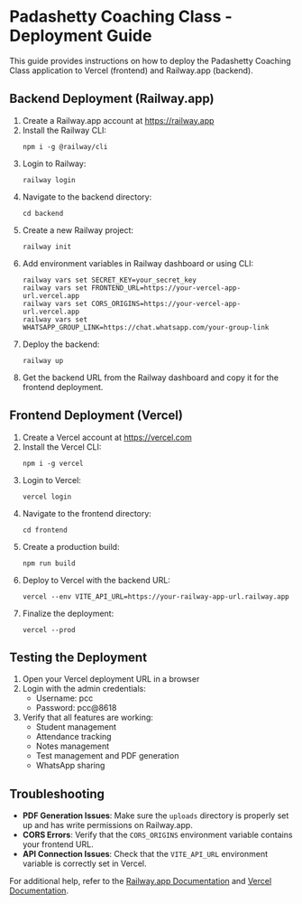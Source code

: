 # Padashetty Coaching Class - Deployment Guide

This guide provides instructions on how to deploy the Padashetty Coaching Class application to Vercel (frontend) and Railway.app (backend).

## Backend Deployment (Railway.app)

1. Create a Railway.app account at https://railway.app
2. Install the Railway CLI:
   ```
   npm i -g @railway/cli
   ```
3. Login to Railway:
   ```
   railway login
   ```
4. Navigate to the backend directory:
   ```
   cd backend
   ```
5. Create a new Railway project:
   ```
   railway init
   ```
6. Add environment variables in Railway dashboard or using CLI:
   ```
   railway vars set SECRET_KEY=your_secret_key
   railway vars set FRONTEND_URL=https://your-vercel-app-url.vercel.app
   railway vars set CORS_ORIGINS=https://your-vercel-app-url.vercel.app
   railway vars set WHATSAPP_GROUP_LINK=https://chat.whatsapp.com/your-group-link
   ```
7. Deploy the backend:
   ```
   railway up
   ```
8. Get the backend URL from the Railway dashboard and copy it for the frontend deployment.

## Frontend Deployment (Vercel)

1. Create a Vercel account at https://vercel.com
2. Install the Vercel CLI:
   ```
   npm i -g vercel
   ```
3. Login to Vercel:
   ```
   vercel login
   ```
4. Navigate to the frontend directory:
   ```
   cd frontend
   ```
5. Create a production build:
   ```
   npm run build
   ```
6. Deploy to Vercel with the backend URL:
   ```
   vercel --env VITE_API_URL=https://your-railway-app-url.railway.app
   ```
7. Finalize the deployment:
   ```
   vercel --prod
   ```

## Testing the Deployment

1. Open your Vercel deployment URL in a browser
2. Login with the admin credentials:
   - Username: pcc
   - Password: pcc@8618
3. Verify that all features are working:
   - Student management
   - Attendance tracking
   - Notes management
   - Test management and PDF generation
   - WhatsApp sharing

## Troubleshooting

- **PDF Generation Issues**: Make sure the `uploads` directory is properly set up and has write permissions on Railway.app.
- **CORS Errors**: Verify that the `CORS_ORIGINS` environment variable contains your frontend URL.
- **API Connection Issues**: Check that the `VITE_API_URL` environment variable is correctly set in Vercel.

For additional help, refer to the [Railway.app Documentation](https://docs.railway.app/) and [Vercel Documentation](https://vercel.com/docs). 